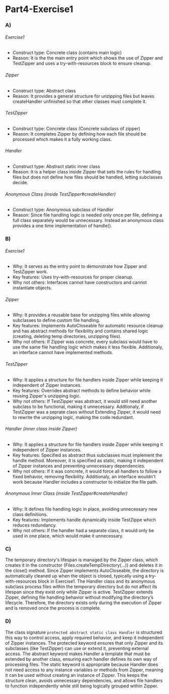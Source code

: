 # Part4-Exercise1

### A)

###### Exercise1
- Construct type: Concrete class (contains main logic)
- Reason: It is the the main entry point which shows the use of Zipper and TestZipper and uses a try-with-resources block to ensure cleanup.


###### Zipper

- Construct type: Abstract class
- Reason: It provides a general structure for unzipping files but leaves createHandler unfinished so that other classes must complete it.

###### TestZipper

- Construct type: Concrete class (Concrete subclass of zipper)
- Reason:  It completes Zipper by defining how each file should be processed which makes it a fully working class.

###### Handler 

- Construct type: Abstract static inner class 
- Reason: It is a helper class inside Zipper that sets the rules for handling files but does not define how files should be handled, letting subclasses decide.

###### Anonymous Class (inside TestZipper#createHandler)

- Construct type: Anonymous subclass of Handler
- Reason: Since file handling logic is needed only once per file, defining a full class separately would be unnecessary. Instead an anonymous class provides a one time implementation of handle().


### B)

###### Exercise1
- Why: It serves as the entry point to demonstrate how Zipper and TestZipper work.
- Key features: Uses try-with-resources for proper cleanup.
- Why not others: Interfaces cannot have constructors and cannot instantiate objects.


###### Zipper
- Why:  It provides a reusable base for unzipping files while allowing subclasses to define custom file handling.
- Key features: Implements AutoCloseable for automatic resource cleanup and has abstract methods for flexibility and contains shared logic (creating, deleting temp directories, unzipping files). 
- Why not others: If Zipper was concrete, every subclass would have to use the same file handling logic which makes it less flexible. Additionaly, an interface cannot have implemented methods.

  
###### TestZipper
- Why: It applies a structure for file handlers inside Zipper while keeping it independent of Zipper instances.
- Key features: Overrides abstract methods to define behavior while reusing Zipper's unzipping logic.
- Why not others: If TestZipper was abstract, it would still need another subclass to be functional, making it unnecessary. Addtionaly, if TestZipper was a seprate class without Extending Zipper, it would need to rewrite the unzipping logic, making the code redundant.

  
###### Handler (inner class inside Zipper)
- Why: It applies a structure for file handlers inside Zipper while keeping it independent of Zipper instances.
- Key features: Specified as abstract thus subclasses must implement the handle method. Moreover, it is specified as static, making it independent of Zipper instances and preventing unnecessary dependencies.
- Why not others: If it was concrete, it would force all handlers to follow a fixed behavior, removing flexibility. Additionaly, an interface wouldn't work because Handler includes a constructor to initialize the file path.


###### Anonymous Inner Class (inside TestZipper#createHandler)
- Why: It defines file handling logic in place, avoiding unnecessary new class definitions.
- Key features: Implements handle dynamically inside TestZippe which reduces redundancy.
- Why not others: If the handler had a separate class, it would only be used in one place, which would make it unnecessary.


### C)

The temporary directory's lifespan is managed by the Zipper class, which creates it in the constructor (Files.createTempDirectory(...)) and deletes it in the close() method. Since Zipper implements AutoCloseable, the directory is automatically cleaned up when the object is closed, typically using a try-with-resources block in Exercise1. The Handler class and its anonymous subclass process files within the temporary directory but do not affect its lifespan since they exist only while Zipper is active. TestZipper extends Zipper, defining file handling behavior without modifying the directory’s lifecycle. Therefore, the directory exists only during the execution of Zipper and is removed once the process is complete. 


### D)

The class signature `protected abstract static class Handler` is structured this way to control access, apply required behavior, and keep it independent of Zipper instances. The protected keyword ensures that only Zipper and its subclasses (like TestZipper) can use or extend it, preventing external access. The abstract keyword makes Handler a template that must be extended by another class, ensuring each handler defines its own way of processing files. The static keyword is appropriate because Handler does not need access to any instance variables or methods from Zipper, meaning it can be used without creating an instance of Zipper. This keeps the structure clean, avoids unnecessary dependencies, and allows file handlers to function independently while still being logically grouped within Zipper.











